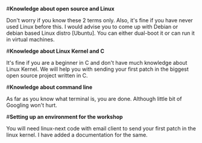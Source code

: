 #**Knowledge about open source and Linux**

Don't worry if you know these 2 terms only. Also, it's fine if you have
never used Linux before this. I would advise you to come up with Debian
or debian based Linux distro [Ubuntu]. You can either dual-boot it or can
run it in virtual machines.

#**Knowledge about Linux Kernel and C**

It's fine if you are a beginner in C and don't have much knowledge about
Linux Kernel. We will help you with sending your first patch in the biggest
open source project written in C.

#**Knowledge about command line**

As far as you know what terminal is, you are done. Although little bit of Googling
won't hurt.

#**Setting up an environment for the workshop**

You will need linux-next code with email client to send your first patch
in the linux kernel. I have added a documentation for the same.
